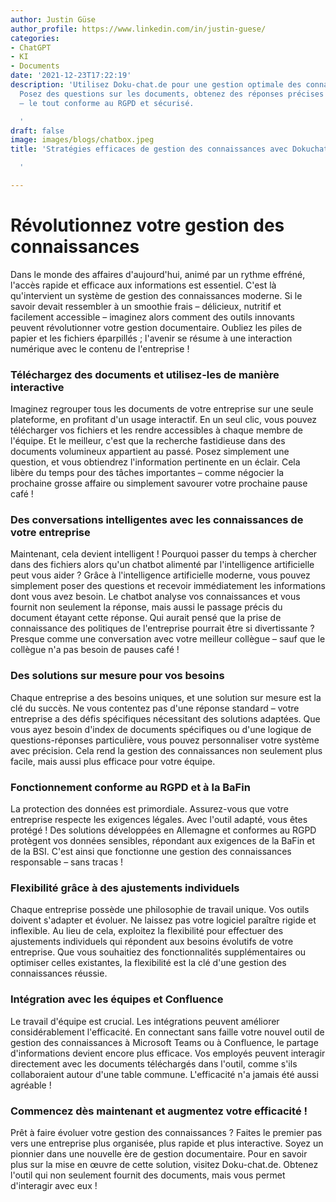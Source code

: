 ```yaml
---
author: Justin Güse
author_profile: https://www.linkedin.com/in/justin-guese/
categories:
- ChatGPT
- KI
- Documents
date: '2021-12-23T17:22:19'
description: 'Utilisez Doku-chat.de pour une gestion optimale des connaissances !
  Posez des questions sur les documents, obtenez des réponses précises et des téléchargements
  – le tout conforme au RGPD et sécurisé.

  '
draft: false
image: images/blogs/chatbox.jpeg
title: 'Stratégies efficaces de gestion des connaissances avec Dokuchat.de

  '

---
```

# Révolutionnez votre gestion des connaissances

Dans le monde des affaires d'aujourd'hui, animé par un rythme effréné, l'accès rapide et efficace aux informations est essentiel. C'est là qu'intervient un système de gestion des connaissances moderne. Si le savoir devait ressembler à un smoothie frais – délicieux, nutritif et facilement accessible – imaginez alors comment des outils innovants peuvent révolutionner votre gestion documentaire.  Oubliez les piles de papier et les fichiers éparpillés ; l'avenir se résume à une interaction numérique avec le contenu de l'entreprise !

### Téléchargez des documents et utilisez-les de manière interactive

Imaginez regrouper tous les documents de votre entreprise sur une seule plateforme, en profitant d'un usage interactif.  En un seul clic, vous pouvez télécharger vos fichiers et les rendre accessibles à chaque membre de l'équipe.  Et le meilleur, c'est que la recherche fastidieuse dans des documents volumineux appartient au passé. Posez simplement une question, et vous obtiendrez l'information pertinente en un éclair. Cela libère du temps pour des tâches importantes – comme négocier la prochaine grosse affaire ou simplement savourer votre prochaine pause café !

### Des conversations intelligentes avec les connaissances de votre entreprise

Maintenant, cela devient intelligent ! Pourquoi passer du temps à chercher dans des fichiers alors qu'un chatbot alimenté par l'intelligence artificielle peut vous aider ? Grâce à l'intelligence artificielle moderne, vous pouvez simplement poser des questions et recevoir immédiatement les informations dont vous avez besoin. Le chatbot analyse vos connaissances et vous fournit non seulement la réponse, mais aussi le passage précis du document étayant cette réponse. Qui aurait pensé que la prise de connaissance des politiques de l'entreprise pourrait être si divertissante ? Presque comme une conversation avec votre meilleur collègue – sauf que le collègue n'a pas besoin de pauses café !

### Des solutions sur mesure pour vos besoins

Chaque entreprise a des besoins uniques, et une solution sur mesure est la clé du succès. Ne vous contentez pas d'une réponse standard – votre entreprise a des défis spécifiques nécessitant des solutions adaptées. Que vous ayez besoin d'index de documents spécifiques ou d'une logique de questions-réponses particulière, vous pouvez personnaliser votre système avec précision. Cela rend la gestion des connaissances non seulement plus facile, mais aussi plus efficace pour votre équipe.

### Fonctionnement conforme au RGPD et à la BaFin

La protection des données est primordiale. Assurez-vous que votre entreprise respecte les exigences légales.  Avec l'outil adapté, vous êtes protégé ! Des solutions développées en Allemagne et conformes au RGPD protègent vos données sensibles, répondant aux exigences de la BaFin et de la BSI. C'est ainsi que fonctionne une gestion des connaissances responsable – sans tracas !

### Flexibilité grâce à des ajustements individuels

Chaque entreprise possède une philosophie de travail unique. Vos outils doivent s'adapter et évoluer. Ne laissez pas votre logiciel paraître rigide et inflexible. Au lieu de cela, exploitez la flexibilité pour effectuer des ajustements individuels qui répondent aux besoins évolutifs de votre entreprise. Que vous souhaitiez des fonctionnalités supplémentaires ou optimiser celles existantes, la flexibilité est la clé d'une gestion des connaissances réussie.

### Intégration avec les équipes et Confluence

Le travail d'équipe est crucial. Les intégrations peuvent améliorer considérablement l'efficacité. En connectant sans faille votre nouvel outil de gestion des connaissances à Microsoft Teams ou à Confluence, le partage d'informations devient encore plus efficace. Vos employés peuvent interagir directement avec les documents téléchargés dans l'outil, comme s'ils collaboraient autour d'une table commune. L'efficacité n'a jamais été aussi agréable !

### Commencez dès maintenant et augmentez votre efficacité !

Prêt à faire évoluer votre gestion des connaissances ?  Faites le premier pas vers une entreprise plus organisée, plus rapide et plus interactive. Soyez un pionnier dans une nouvelle ère de gestion documentaire.  Pour en savoir plus sur la mise en œuvre de cette solution, visitez Doku-chat.de. Obtenez l'outil qui non seulement fournit des documents, mais vous permet d'interagir avec eux !
